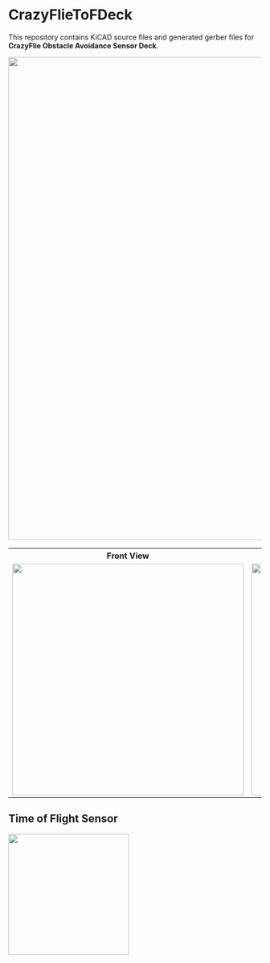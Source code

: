 # CrazyFlieToFDeck

This repository contains KiCAD source files and generated gerber files for **CrazyFlie Obstacle Avoidance Sensor Deck**.

<img src="https://user-images.githubusercontent.com/14261304/139540349-66bac2c0-42c1-4dcf-84cb-7aa3d3384df2.jpg" width=960 />

<table>
<tr>
<th>Front View</td>
<th>Bottom View</td>
</tr>
<tr>
<td><img src="https://user-images.githubusercontent.com/14261304/139540352-28367b8d-625d-4f49-a55d-8484f275b1a7.JPG" width=460 /></td>
<td><img src="https://user-images.githubusercontent.com/14261304/139540345-7bbaea84-1456-41a8-b6a7-925704ffd01d.JPG" width=460 /></td>
</tr>
</table>

## Time of Flight Sensor

<img src="https://user-images.githubusercontent.com/14261304/139540351-56b1514b-2fbd-4f97-899c-6b4821602331.jpg" width=240 />

